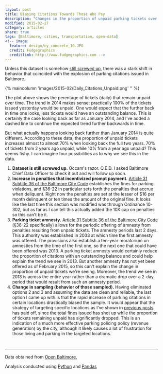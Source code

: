 ```yaml
---
layout: post
title: Biasing Citations Towards Those Who Pay
description: "Changes in the proportion of unpaid parking tickets over time."
modified: 2015-02-27
category: articles
share: true
tags: [Baltimore, cities, transportation, open-data]
<!-- image:
  feature: design/ny_concrete_10.JPG
  credit: Fudgegraphics
  creditlink: http://www.fudgegraphics.com -->
---
```


Unless this dataset is somehow <a href='{{ site.url }}/articles/Quick-Response-From-Baltimore-Chief-Data-Officer/'>still screwed up</a>, there was a stark shift in behavior that coincided with the explosion of parking citations issued in Baltimore.  <!--more-->

{% maincolumn 'images/2015-02/Daily_Citations_Unpaid.png' '' %}

<!-- <center>
<figure>
  <a href='{{ site.url }}/images/'><img src='{{ site.url }}/images/2015-02/Daily_Citations_Unpaid.png'></a>
</figure>
</center> -->

The plot above shows the perentage of tickets (daily) that remain unpaid over time.  The trend in 2014 makes sense: practically 100% of the tickets issued yesterday would be unpaid.  One would expect that the further back in time one looks, less tickets would have an outstanding balance.  This is certainly the case looking back as far as January 2014, and I've added a dashed line to continue the expected trend further backwards in time.

But what actually happens looking back further than January 2014 is quite different.  According to these data, the proportion of unpaid tickets increases almost to almost 70% when looking back the full two years.  70% of tickets from 2 years ago unpaid, while 10% from a year ago unpaid?  This seems fishy.  I can imagine four possibilities as to why we see this in the data.

1. **Dataset is still screwed up.** Occam's razor.  Q.E.D.  I asked Baltimore Chief Data Officer to check it out and will follow up soon.
2. **Increase in penalties that incentivized prompt payment.**  <a href='http://archive.baltimorecity.gov/portals/0/charter%20and%20Codes/code/Art%2031%20-%20Transit&Traff.pdf'> Article 31 Subtitle 36 of the Baltimore City Code</a> establishes the fines for parking violations, and §36-22   in particular sets forth the penalties that accrue when deliquent.  Right now the penalties are set at the lesser of $16 per month delinquent or ten times the amount of the original fine.  It looks like the last time this section was modified was through Ordinance 10-302, but as far as I can tell this actually added the 10X cap on penalties so this can't be it. 
3. **Parking ticket amnesty.** <a href='http://archive.baltimorecity.gov/portals/0/charter%20and%20Codes/code/Art%2031%20-%20Transit&Traff.pdf'> Article 31 Subtitle 36 of the Baltimore City Code</a> (§36-22 specifically) allows for the periodic offering of amnesty from penalties resulting from unpaid tickets.  The amnesty periods last 2 days.  This authority was established in 2003 at which time the first amnesty was offered.  The provisions also establish a ten-year moratorium on amnesties from the time of the first one, so the next one that could have been offered was 2013.  A parking ticket amnesty would certainly reduce the proportion of citations with an outstanding balance and could help explain the trend we see in 2013.  But another amnesty has not yet been offered as of February 2015, so this can't explain the change in proportion of unpaid tickets we're seeing.  Moreover, the trend we see in 2013 is across the entire year rather than a dramatic drop over a 2-day period that would result from such an amnesty period.
4. **Change in sampling (behavior of those sampled).**  Having eliminated options 2 and 3 and assuming the data are clean and reliable, the last option I came up with is that the rapid increase of parking citations in certain locations drastically biased the sample.  It would appear that the strategy of targeting specific locations as I've shown in <a href=''>previous posts</a> has paid off, since the total fines issued has shot up while the proportion of tickets remaining unpaid has significantly dropped.  This is an indication of a much more effective parking policing policy (revenue generation) by the city, although it likely causes a lot of frustration for those living and parking in the targeted locations.

<br>

---

<p style="width: 100%; font-style: italic;">

Data obtained from <a href='http://data.baltimorecity.gov/'>Open Baltimore.</a><br>

Analysis conducted using <a href='http://www.python.org'>Python</a> and <a href='http://pandas.pydata.org'>Pandas</a><br>

<script>
  (function(i,s,o,g,r,a,m){i['GoogleAnalyticsObject']=r;i[r]=i[r]||function(){
  (i[r].q=i[r].q||[]).push(arguments)},i[r].l=1*new Date();a=s.createElement(o),
  m=s.getElementsByTagName(o)[0];a.async=1;a.src=g;m.parentNode.insertBefore(a,m)
  })(window,document,'script','//www.google-analytics.com/analytics.js','ga');

  ga('create', 'UA-58835878-1', 'auto');
  ga('send', 'pageview');

</script>
